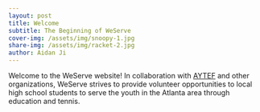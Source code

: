 ```yaml
---
layout: post
title: Welcome
subtitle: The Beginning of WeServe
cover-img: /assets/img/snoopy-1.jpg
share-img: /assets/img/racket-2.jpg
author: Aidan Ji
---
```



Welcome to the WeServe website! In collaboration with [AYTEF](https://www.aytef.org/) and other organizations, WeServe strives to provide volunteer opportunities to local high school students to serve the youth in the Atlanta area through education and tennis.
